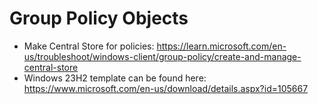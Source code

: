 # Group Policy Objects

- Make Central Store for policies: https://learn.microsoft.com/en-us/troubleshoot/windows-client/group-policy/create-and-manage-central-store
- Windows 23H2 template can be found here: https://www.microsoft.com/en-us/download/details.aspx?id=105667